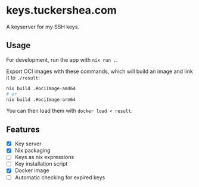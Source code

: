# keys.tuckershea.com

A keyserver for my SSH keys.

## Usage

For development, run the app with `nix run .`.

Export OCI images with these commands, which will
build an image and link it to `./result`:

```sh
nix build .#ociImage-amd64
# or
nix build .#ociImage-arm64
```

You can then load them with `docker load < result`.

## Features

- [x] Key server
- [x] Nix packaging
- [ ] Keys as nix expressions
- [ ] Key installation script
- [x] Docker image
- [ ] Automatic checking for expired keys
